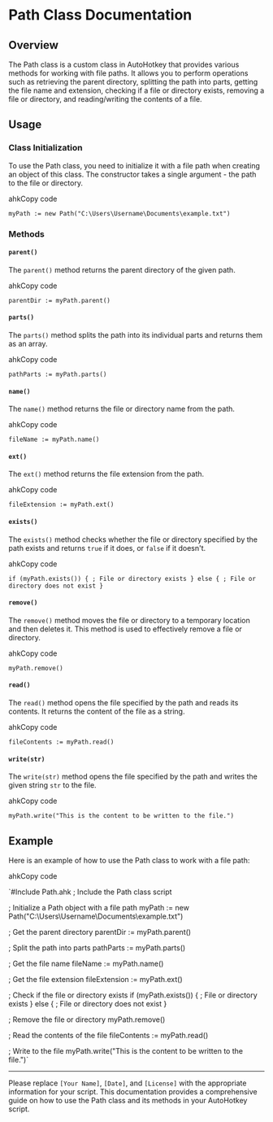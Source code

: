Path Class Documentation
========================

Overview
--------

The Path class is a custom class in AutoHotkey that provides various methods for working with file paths. It allows you to perform operations such as retrieving the parent directory, splitting the path into parts, getting the file name and extension, checking if a file or directory exists, removing a file or directory, and reading/writing the contents of a file.

Usage
-----

### Class Initialization

To use the Path class, you need to initialize it with a file path when creating an object of this class. The constructor takes a single argument - the path to the file or directory.

ahkCopy code

`myPath := new Path("C:\Users\Username\Documents\example.txt")`

### Methods

#### `parent()`

The `parent()` method returns the parent directory of the given path.

ahkCopy code

`parentDir := myPath.parent()`

#### `parts()`

The `parts()` method splits the path into its individual parts and returns them as an array.

ahkCopy code

`pathParts := myPath.parts()`

#### `name()`

The `name()` method returns the file or directory name from the path.

ahkCopy code

`fileName := myPath.name()`

#### `ext()`

The `ext()` method returns the file extension from the path.

ahkCopy code

`fileExtension := myPath.ext()`

#### `exists()`

The `exists()` method checks whether the file or directory specified by the path exists and returns `true` if it does, or `false` if it doesn't.

ahkCopy code

`if (myPath.exists())
{
    ; File or directory exists
}
else
{
    ; File or directory does not exist
}`

#### `remove()`

The `remove()` method moves the file or directory to a temporary location and then deletes it. This method is used to effectively remove a file or directory.

ahkCopy code

`myPath.remove()`

#### `read()`

The `read()` method opens the file specified by the path and reads its contents. It returns the content of the file as a string.

ahkCopy code

`fileContents := myPath.read()`

#### `write(str)`

The `write(str)` method opens the file specified by the path and writes the given string `str` to the file.

ahkCopy code

`myPath.write("This is the content to be written to the file.")`

Example
-------

Here is an example of how to use the Path class to work with a file path:

ahkCopy code

`#Include Path.ahk ; Include the Path class script

; Initialize a Path object with a file path
myPath := new Path("C:\Users\Username\Documents\example.txt")

; Get the parent directory
parentDir := myPath.parent()

; Split the path into parts
pathParts := myPath.parts()

; Get the file name
fileName := myPath.name()

; Get the file extension
fileExtension := myPath.ext()

; Check if the file or directory exists
if (myPath.exists())
{
    ; File or directory exists
}
else
{
    ; File or directory does not exist
}

; Remove the file or directory
myPath.remove()

; Read the contents of the file
fileContents := myPath.read()

; Write to the file
myPath.write("This is the content to be written to the file.")`
 

* * * * *

Please replace `[Your Name]`, `[Date]`, and `[License]` with the appropriate information for your script. This documentation provides a comprehensive guide on how to use the Path class and its methods in your AutoHotkey script.
